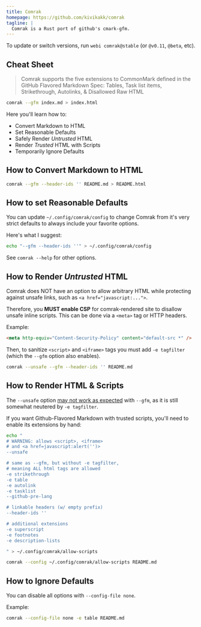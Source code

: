 ```yaml
---
title: Comrak
homepage: https://github.com/kivikakk/comrak
tagline: |
  Comrak is a Rust port of github's cmark-gfm.
---
```


To update or switch versions, run `webi comrak@stable` (or `@v0.11`, `@beta`,
etc).

## Cheat Sheet

> Comrak supports the five extensions to CommonMark defined in the GitHub
> Flavored Markdown Spec: Tables, Task list items, Strikethrough, Autolinks, &
> Disallowed Raw HTML

```sh
comrak --gfm index.md > index.html
```

Here you'll learn how to:

- Convert Markdown to HTML
- Set Reasonable Defaults
- Safely Render _Untrusted_ HTML
- Render _Trusted_ HTML with Scripts
- Temporarily Ignore Defaults

## How to Convert Markdown to HTML

```sh
comrak --gfm --header-ids '' README.md > README.html
```

## How to set Reasonable Defaults

You can update `~/.config/comrak/config` to change Comrak from it's very strict
defaults to always include your favorite options.

Here's what I suggest:

```sh
echo "--gfm --header-ids ''" > ~/.config/comrak/config
```

See `comrak --help` for other options.

## How to Render _Untrusted_ HTML

Comrak does NOT have an option to allow arbitrary HTML while protecting against
unsafe links, such as `<a href="javascript:...">`.

Therefore, you **MUST enable CSP** for comrak-rendered site to disallow unsafe
inline scripts. This can be done via a `<meta>` tag or HTTP headers.

Example:

```html
<meta http-equiv="Content-Security-Policy" content="default-src *" />
```

Then, to sanitize `<script>` and `<iframe>` tags you must add `-e tagfilter`
(which the `--gfm` option also enables).

```sh
comrak --unsafe --gfm --header-ids '' README.md
```

## How to Render HTML & Scripts

The `--unsafe` option
[may not work as expected](https://github.com/kivikakk/comrak/issues/160) with
`--gfm`, as it is still somewhat neutered by `-e tagfilter`.

If you want Github-Flavored Markdown with trusted scripts, you'll need to enable
its extensions by hand:

```sh
echo "
# WARNING: allows <script>, <iframe>
# and <a href=javascript:alert('')>
--unsafe

# same as --gfm, but without -e tagfilter,
# meaning ALL html tags are allowed
-e strikethrough
-e table
-e autolink
-e tasklist
--github-pre-lang

# linkable headers (w/ empty prefix)
--header-ids ''

# additional extensions
-e superscript
-e footnotes
-e description-lists

" > ~/.config/comrak/allow-scripts
```

```sh
comrak --config ~/.config/comrak/allow-scripts README.md
```

## How to Ignore Defaults

You can disable all options with `--config-file none`.

Example:

```sh
comrak --config-file none -e table README.md
```
